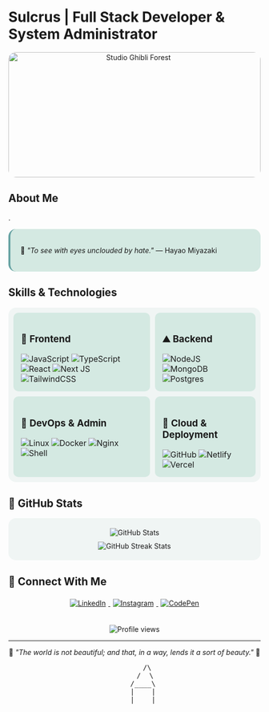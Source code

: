 #  Sulcrus | Full Stack Developer & System Administrator

<div align="center">
  <img src="https://cdn.discordapp.com/attachments/1362643425232421126/1364618271172591657/heh.gif?ex=680a534d&is=680901cd&hm=5e194ad3c92035b0f9ceb7b0a52d130d4fcd96fec3fb384b56f821694b3e1675&" width="100%" height="250" alt="Studio Ghibli Forest" style="border-radius: 15px; object-fit: cover;">
</div>

##  About Me

.

<div style="background-color: #d4e9e2; padding: 20px; border-radius: 15px; border-left: 4px solid #67a3a3;">
  <p>💭 <i>"To see with eyes unclouded by hate."</i> — Hayao Miyazaki</p>
</div>

## Skills & Technologies

<table style="border-collapse: separate; border-spacing: 10px; background-color: #f0f5f4; border-radius: 15px;">
  <tr>
    <td valign="top" style="padding: 15px; background-color: #d4e9e2; border-radius: 10px;">
      <h3>🌻 Frontend</h3>
      <div>
        <img src="https://img.shields.io/badge/javascript-%23323330.svg?style=for-the-badge&logo=javascript&logoColor=%23F7DF1E" alt="JavaScript" />
        <img src="https://img.shields.io/badge/typescript-%23007ACC.svg?style=for-the-badge&logo=typescript&logoColor=white" alt="TypeScript" />
        <img src="https://img.shields.io/badge/react-%2320232a.svg?style=for-the-badge&logo=react&logoColor=%2361DAFB" alt="React" />
        <img src="https://img.shields.io/badge/Next-black?style=for-the-badge&logo=next.js&logoColor=white" alt="Next JS" />
        <img src="https://img.shields.io/badge/tailwindcss-%2338B2AC.svg?style=for-the-badge&logo=tailwind-css&logoColor=white" alt="TailwindCSS" />
      </div>
    </td>
    <td valign="top" style="padding: 15px; background-color: #d4e9e2; border-radius: 10px;">
      <h3>⛰️ Backend</h3>
      <div>
        <img src="https://img.shields.io/badge/node.js-6DA55F?style=for-the-badge&logo=node.js&logoColor=white" alt="NodeJS" />
        <img src="https://img.shields.io/badge/MongoDB-%234ea94b.svg?style=for-the-badge&logo=mongodb&logoColor=white" alt="MongoDB" />
        <img src="https://img.shields.io/badge/postgres-%23316192.svg?style=for-the-badge&logo=postgresql&logoColor=white" alt="Postgres" />
      </div>
    </td>
  </tr>
  <tr>
    <td valign="top" style="padding: 15px; background-color: #d4e9e2; border-radius: 10px;">
      <h3>🌊 DevOps & Admin</h3>
      <div>
        <img src="https://img.shields.io/badge/Linux-FCC624?style=for-the-badge&logo=linux&logoColor=black" alt="Linux" />
        <img src="https://img.shields.io/badge/Docker-2CA5E0?style=for-the-badge&logo=docker&logoColor=white" alt="Docker" />
        <img src="https://img.shields.io/badge/Nginx-009639?style=for-the-badge&logo=nginx&logoColor=white" alt="Nginx" />
        <img src="https://img.shields.io/badge/Shell_Script-121011?style=for-the-badge&logo=gnu-bash&logoColor=white" alt="Shell" />
      </div>
    </td>
    <td valign="top" style="padding: 15px; background-color: #d4e9e2; border-radius: 10px;">
      <h3>🐉 Cloud & Deployment</h3>
      <div>
        <img src="https://img.shields.io/badge/github-%23121011.svg?style=for-the-badge&logo=github&logoColor=white" alt="GitHub" />
        <img src="https://img.shields.io/badge/netlify-%23000000.svg?style=for-the-badge&logo=netlify&logoColor=#00C7B7" alt="Netlify" />
        <img src="https://img.shields.io/badge/vercel-%23000000.svg?style=for-the-badge&logo=vercel&logoColor=white" alt="Vercel" />
      </div>
    </td>
  </tr>
</table>

## 🌙 GitHub Stats

<div align="center" style="background-color: #f0f5f4; padding: 20px; border-radius: 15px;">
  <img src="https://github-readme-stats.vercel.app/api?username=sulcrus&theme=vue&hide_border=true&include_all_commits=false&count_private=true" alt="GitHub Stats" style="margin-bottom: 10px;" />
  <br />
  <img src="https://github-readme-streak-stats.herokuapp.com/?user=sulcrus&theme=vue&hide_border=true" alt="GitHub Streak Stats" />
</div>


## 🍄 Connect With Me

<div align="center">
  <a href="https://linkedin.com/in/sulcrus" target="_blank">
    <img src="https://img.shields.io/badge/linkedin-%230A66C2.svg?style=for-the-badge&logo=linkedin&logoColor=white" alt="LinkedIn" style="margin: 5px;" />
  </a>
  <a href="https://instagram.com/sulcrus" target="_blank">
    <img src="https://img.shields.io/badge/instagram-%23E4405F.svg?style=for-the-badge&logo=instagram&logoColor=white" alt="Instagram" style="margin: 5px;" />
  </a>
  <a href="https://codepen.io/sulcrus" target="_blank">
    <img src="https://img.shields.io/badge/codepen-%23000000.svg?style=for-the-badge&logo=codepen&logoColor=white" alt="CodePen" style="margin: 5px;" />
  </a>
</div>

<div align="center" style="margin-top: 30px;">
  <img src="https://komarev.com/ghpvc/?username=sulcrus&style=flat-square&color=67a3a3" alt="Profile views" />
</div>

---

<div align="center">
  <p>🌿 <i>"The world is not beautiful; and that, in a way, lends it a sort of beauty."</i> 🌿</p>
  
  <pre style="background-color: transparent; border: none;">
      /\
     /  \
    /____\
    |    |
    |    |
  </pre>
</div>
